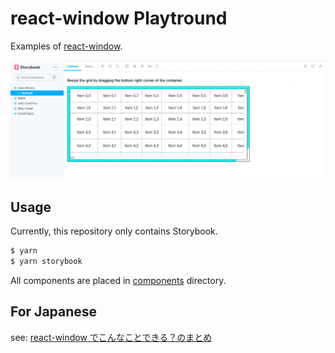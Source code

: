# react-window Playtround

Examples of [react-window](https://github.com/bvaughn/react-window).

![](docs/images/screenshot.png)

## Usage

Currently, this repository only contains Storybook.

```bash
$ yarn
$ yarn storybook
```

All components are placed in [components](./components) directory.

## For Japanese

see: [react-window でこんなことできる？のまとめ](https://zenn.dev/zaki_yama/articles/react-window-tips)
